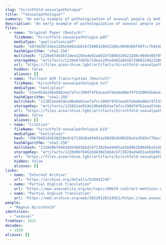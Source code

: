```yaml
---
slug: "hirschfeld-sexualpathologie"
title: "*Sexualpathologie*"
summary: "An early example of pathologization of asexual people in medical literature and use of the term \"asexual\""
description: "An early example of pathologization of asexual people in medical literature, in which the author develops a typology of asexual people that includes the term \"asexual\""
files:
  - name: "Original Paper (Deutsch)"
    fileName: "hirschfeld-sexualpathologie.pdf"
    mediaType: "application/pdf"
    hash: "e87dd3b72dee1205ede02ab01bf2800320423286c9040366f99fccfb42403a52"
    hashAlgorithm: "sha2-256"
    multihash: "1220e87dd3b72dee1205ede02ab01bf2800320423286c9040366f99fccfb42403a52"
    storageKey: "artifacts/1220e87dd3b72dee1205ede02ab01bf2800320423286c9040366f99fccfb42403a52"
    url: "https://files.acearchive.lgbt/artifacts/hirschfeld-sexualpathologie/hirschfeld-sexualpathologie.pdf"
    hidden: false
    aliases: []
  - name: "Fulltext OCR Transcription (Deutsch)"
    fileName: "hirschfeld-sexualpathologie.txt"
    mediaType: "text/plain"
    hash: "21ee92de2d6e0db2ee7afcc190d74f61eaa5febe6e80e74f5350043bdeaa8ce0"
    hashAlgorithm: "sha2-256"
    multihash: "122021ee92de2d6e0db2ee7afcc190d74f61eaa5febe6e80e74f5350043bdeaa8ce0"
    storageKey: "artifacts/122021ee92de2d6e0db2ee7afcc190d74f61eaa5febe6e80e74f5350043bdeaa8ce0"
    url: "https://files.acearchive.lgbt/artifacts/hirschfeld-sexualpathologie/hirschfeld-sexualpathologie.txt"
    hidden: false
    aliases: []
  - name: "Citation"
    fileName: "hirschfeld-sexualpathologie.bib"
    mediaType: "text/plain"
    hash: "d9bf0462dd438d1bbdcb713828ad4401aa58d9b2b0026ba5a3b95ef78ac26092"
    hashAlgorithm: "sha2-256"
    multihash: "1220d9bf0462dd438d1bbdcb713828ad4401aa58d9b2b0026ba5a3b95ef78ac26092"
    storageKey: "artifacts/1220d9bf0462dd438d1bbdcb713828ad4401aa58d9b2b0026ba5a3b95ef78ac26092"
    url: "https://files.acearchive.lgbt/artifacts/hirschfeld-sexualpathologie/hirschfeld-sexualpathologie.bib"
    hidden: false
    aliases: []
links:
  - name: "Internet Archive"
    url: "https://archive.org/details/b20442245"
  - name: "Partial English Translation"
    url: "https://www.asexuality.org/en/topic/98639-indirect-mentions-of-asexuality-in-magnus-hirschfelds-books/"
  - name: "Partial English Translation"
    url: "https://web.archive.org/web/20220120124921/https://www.asexuality.org/en/topic/98639-indirect-mentions-of-asexuality-in-magnus-hirschfelds-books/"
people:
  - "Magnus Hirschfeld"
identities:
  - "asexual"
fromYear: 1921
decades:
  - 1920
aliases: []
---
```

